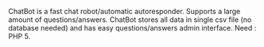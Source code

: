 ChatBot is a fast chat robot/automatic autoresponder.
Supports a large amount of questions/answers.
ChatBot stores all data in single csv file (no database needed) and has easy questions/answers admin interface.
Need : PHP 5.